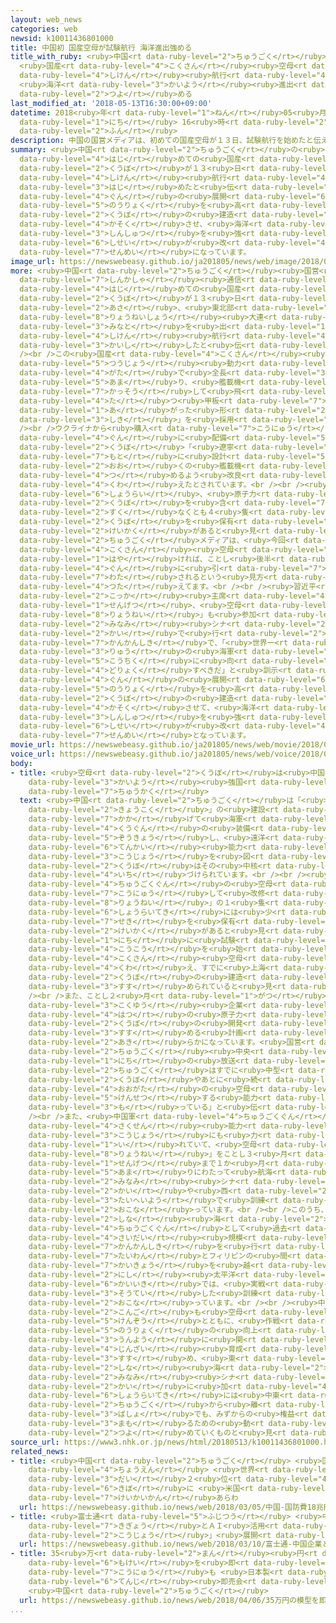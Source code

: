 ```yaml
---
layout: web_news
categories: web
newsid: k10011436801000
title: 中国初 国産空母が試験航行 海洋進出強める
title_with_ruby: <ruby>中国<rt data-ruby-level="2">ちゅうごく</rt></ruby><ruby>初<rt data-ruby-level="4">はつ</rt></ruby>
  <ruby>国産<rt data-ruby-level="4">こくさん</rt></ruby><ruby>空母<rt data-ruby-level="2">くうぼ</rt></ruby>が<ruby>試験<rt
  data-ruby-level="4">しけん</rt></ruby><ruby>航行<rt data-ruby-level="4">こうこう</rt></ruby>
  <ruby>海洋<rt data-ruby-level="3">かいよう</rt></ruby><ruby>進出<rt data-ruby-level="3">しんしゅつ</rt></ruby><ruby>強<rt
  data-ruby-level="2">つよ</rt></ruby>める
last_modified_at: '2018-05-13T16:30:00+09:00'
datetime: 2018<ruby>年<rt data-ruby-level="1">ねん</rt></ruby>05<ruby>月<rt data-ruby-level="1">がつ</rt></ruby>13<ruby>日<rt
  data-ruby-level="1">にち</rt></ruby> 16<ruby>時<rt data-ruby-level="2">じ</rt></ruby>30<ruby>分<rt
  data-ruby-level="2">ふん</rt></ruby>
description: 中国の国営メディアは、初めての国産空母が１３日、試験航行を始めたと伝え、軍の展開能力を高める空母の建造を加速させ、海洋進出を強める姿勢が改めて鮮明になっています。
summary: <ruby>中国<rt data-ruby-level="2">ちゅうごく</rt></ruby>の<ruby>国営<rt data-ruby-level="5">こくえい</rt></ruby>メディアは、<ruby>初<rt
  data-ruby-level="4">はじ</rt></ruby>めての<ruby>国産<rt data-ruby-level="4">こくさん</rt></ruby><ruby>空母<rt
  data-ruby-level="2">くうぼ</rt></ruby>が１３<ruby>日<rt data-ruby-level="1">にち</rt></ruby>、<ruby>試験<rt
  data-ruby-level="4">しけん</rt></ruby><ruby>航行<rt data-ruby-level="4">こうこう</rt></ruby>を<ruby>始<rt
  data-ruby-level="3">はじ</rt></ruby>めたと<ruby>伝<rt data-ruby-level="4">つた</rt></ruby>え、<ruby>軍<rt
  data-ruby-level="4">ぐん</rt></ruby>の<ruby>展開<rt data-ruby-level="6">てんかい</rt></ruby><ruby>能力<rt
  data-ruby-level="5">のうりょく</rt></ruby>を<ruby>高<rt data-ruby-level="2">たか</rt></ruby>める<ruby>空母<rt
  data-ruby-level="2">くうぼ</rt></ruby>の<ruby>建造<rt data-ruby-level="5">けんぞう</rt></ruby>を<ruby>加速<rt
  data-ruby-level="4">かそく</rt></ruby>させ、<ruby>海洋<rt data-ruby-level="3">かいよう</rt></ruby><ruby>進出<rt
  data-ruby-level="3">しんしゅつ</rt></ruby>を<ruby>強<rt data-ruby-level="2">つよ</rt></ruby>める<ruby>姿勢<rt
  data-ruby-level="6">しせい</rt></ruby>が<ruby>改<rt data-ruby-level="4">あらた</rt></ruby>めて<ruby>鮮明<rt
  data-ruby-level="7">せんめい</rt></ruby>になっています。
image_url: https://newswebeasy.github.io/ja201805/news/web/image/2018/05/13/K10011436801_1805131222_1805131227_01_03.jpg
more: <ruby>中国<rt data-ruby-level="2">ちゅうごく</rt></ruby><ruby>国営<rt data-ruby-level="5">こくえい</rt></ruby>の<ruby>新華社<rt
  data-ruby-level="7">しんかしゃ</rt></ruby><ruby>通信<rt data-ruby-level="4">つうしん</rt></ruby>は、<ruby>初<rt
  data-ruby-level="4">はじ</rt></ruby>めての<ruby>国産<rt data-ruby-level="4">こくさん</rt></ruby><ruby>空母<rt
  data-ruby-level="2">くうぼ</rt></ruby>が１３<ruby>日<rt data-ruby-level="1">にち</rt></ruby><ruby>朝<rt
  data-ruby-level="2">あさ</rt></ruby>、<ruby>東北部<rt data-ruby-level="3">とうほくぶ</rt></ruby>・<ruby>遼寧省<rt
  data-ruby-level="8">りょうねいしょう</rt></ruby><ruby>大連<rt data-ruby-level="4">だいれん</rt></ruby>の<ruby>港<rt
  data-ruby-level="3">みなと</rt></ruby>を<ruby>出<rt data-ruby-level="1">で</rt></ruby>て<ruby>試験<rt
  data-ruby-level="4">しけん</rt></ruby><ruby>航行<rt data-ruby-level="4">こうこう</rt></ruby>を<ruby>開始<rt
  data-ruby-level="3">かいし</rt></ruby>したと<ruby>伝<rt data-ruby-level="4">つた</rt></ruby>えました。<br
  /><br />この<ruby>国産<rt data-ruby-level="4">こくさん</rt></ruby><ruby>空母<rt data-ruby-level="2">くうぼ</rt></ruby>は<ruby>通常<rt
  data-ruby-level="5">つうじょう</rt></ruby><ruby>動力<rt data-ruby-level="3">どうりょく</rt></ruby><ruby>型<rt
  data-ruby-level="4">がた</rt></ruby>で<ruby>全長<rt data-ruby-level="3">ぜんちょう</rt></ruby>は３００メートル<ruby>余<rt
  data-ruby-level="5">あま</rt></ruby>り、<ruby>艦載機<rt data-ruby-level="7">かんさいき</rt></ruby>が<ruby>滑走<rt
  data-ruby-level="7">かっそう</rt></ruby>して<ruby>飛<rt data-ruby-level="4">と</rt></ruby>び<ruby>立<rt
  data-ruby-level="4">た</rt></ruby>つ<ruby>甲板<rt data-ruby-level="7">かんぱん</rt></ruby>はそり<ruby>上<rt
  data-ruby-level="1">あ</rt></ruby>がった<ruby>形<rt data-ruby-level="2">かたち</rt></ruby>の「スキージャンプ<ruby>式<rt
  data-ruby-level="3">しき</rt></ruby>」を<ruby>採用<rt data-ruby-level="5">さいよう</rt></ruby>しています。<br
  /><br />ウクライナから<ruby>購入<rt data-ruby-level="7">こうにゅう</rt></ruby>して<ruby>改修<rt data-ruby-level="5">かいしゅう</rt></ruby>し、すでに<ruby>軍<rt
  data-ruby-level="4">ぐん</rt></ruby>に<ruby>配備<rt data-ruby-level="5">はいび</rt></ruby>されている<ruby>空母<rt
  data-ruby-level="2">くうぼ</rt></ruby>「<ruby>遼寧<rt data-ruby-level="8">りょうねい</rt></ruby>」を<ruby>基<rt
  data-ruby-level="7">もと</rt></ruby>に<ruby>設計<rt data-ruby-level="5">せっけい</rt></ruby>し、より<ruby>多<rt
  data-ruby-level="2">おお</rt></ruby>くの<ruby>艦載機<rt data-ruby-level="7">かんさいき</rt></ruby>を<ruby>積<rt
  data-ruby-level="4">つ</rt></ruby>めるよう<ruby>改良<rt data-ruby-level="4">かいりょう</rt></ruby>を<ruby>加<rt
  data-ruby-level="4">くわ</rt></ruby>えたとされています。<br /><br /><ruby>中国<rt data-ruby-level="2">ちゅうごく</rt></ruby>では<ruby>将来<rt
  data-ruby-level="6">しょうらい</rt></ruby>、<ruby>原子力<rt data-ruby-level="2">げんしりょく</rt></ruby><ruby>空母<rt
  data-ruby-level="2">くうぼ</rt></ruby>を<ruby>含<rt data-ruby-level="7">ふく</rt></ruby>め、<ruby>少<rt
  data-ruby-level="2">すく</rt></ruby>なくとも４<ruby>隻<rt data-ruby-level="7">せき</rt></ruby>の<ruby>空母<rt
  data-ruby-level="2">くうぼ</rt></ruby>を<ruby>保有<rt data-ruby-level="5">ほゆう</rt></ruby>する<ruby>計画<rt
  data-ruby-level="2">けいかく</rt></ruby>があると<ruby>見<rt data-ruby-level="1">み</rt></ruby>られ、<ruby>中国<rt
  data-ruby-level="2">ちゅうごく</rt></ruby>メディアは、<ruby>今回<rt data-ruby-level="2">こんかい</rt></ruby>の<ruby>国産<rt
  data-ruby-level="4">こくさん</rt></ruby><ruby>空母<rt data-ruby-level="2">くうぼ</rt></ruby>は、<ruby>早<rt
  data-ruby-level="1">はや</rt></ruby>ければ、ことし<ruby>後半<rt data-ruby-level="2">こうはん</rt></ruby>にも<ruby>軍<rt
  data-ruby-level="4">ぐん</rt></ruby>に<ruby>引<rt data-ruby-level="7">ひ</rt></ruby>き<ruby>渡<rt
  data-ruby-level="7">わた</rt></ruby>されるという<ruby>見方<rt data-ruby-level="2">みかた</rt></ruby>を<ruby>伝<rt
  data-ruby-level="4">つた</rt></ruby>えてます。<br /><br /><ruby>習近平<rt data-ruby-level="3">しゅうきんぺい</rt></ruby><ruby>国家<rt
  data-ruby-level="2">こっか</rt></ruby><ruby>主席<rt data-ruby-level="4">しゅせき</rt></ruby>は、<ruby>先月<rt
  data-ruby-level="1">せんげつ</rt></ruby>、<ruby>空母<rt data-ruby-level="2">くうぼ</rt></ruby>「<ruby>遼寧<rt
  data-ruby-level="8">りょうねい</rt></ruby>」も<ruby>参加<rt data-ruby-level="4">さんか</rt></ruby>させて<ruby>南<rt
  data-ruby-level="2">みなみ</rt></ruby><ruby>シナ<rt data-ruby-level="2">しな</rt></ruby><ruby>海<rt
  data-ruby-level="2">かい</rt></ruby>で<ruby>行<rt data-ruby-level="2">い</rt></ruby>った<ruby>観艦式<rt
  data-ruby-level="7">かんかんしき</rt></ruby>で、「<ruby>世界一<rt data-ruby-level="3">せかいいち</rt></ruby><ruby>流<rt
  data-ruby-level="3">りゅう</rt></ruby>の<ruby>海軍<rt data-ruby-level="4">かいぐん</rt></ruby>の<ruby>構築<rt
  data-ruby-level="5">こうちく</rt></ruby>に<ruby>向<rt data-ruby-level="3">む</rt></ruby>けて<ruby>努力<rt
  data-ruby-level="4">どりょく</rt></ruby>すべきだ」と<ruby>訓示<rt data-ruby-level="5">くんじ</rt></ruby>していて、<ruby>軍<rt
  data-ruby-level="4">ぐん</rt></ruby>の<ruby>展開<rt data-ruby-level="6">てんかい</rt></ruby><ruby>能力<rt
  data-ruby-level="5">のうりょく</rt></ruby>を<ruby>高<rt data-ruby-level="2">たか</rt></ruby>める<ruby>空母<rt
  data-ruby-level="2">くうぼ</rt></ruby>の<ruby>建造<rt data-ruby-level="5">けんぞう</rt></ruby>を<ruby>加速<rt
  data-ruby-level="4">かそく</rt></ruby>させて、<ruby>海洋<rt data-ruby-level="3">かいよう</rt></ruby><ruby>進出<rt
  data-ruby-level="3">しんしゅつ</rt></ruby>を<ruby>強<rt data-ruby-level="2">つよ</rt></ruby>める<ruby>姿勢<rt
  data-ruby-level="6">しせい</rt></ruby>が<ruby>改<rt data-ruby-level="4">あらた</rt></ruby>めて<ruby>鮮明<rt
  data-ruby-level="7">せんめい</rt></ruby>となっています。
movie_url: https://newswebeasy.github.io/ja201805/news/web/movie/2018/05/13/k10011436801_201805131222_201805131223.mp4
voice_url: https://newswebeasy.github.io/ja201805/news/web/voice/2018/05/13/k10011436801_201805131222_201805131223.mp3
body:
- title: <ruby>空母<rt data-ruby-level="2">くうぼ</rt></ruby>は<ruby>中国<rt data-ruby-level="2">ちゅうごく</rt></ruby>「<ruby>海洋<rt
    data-ruby-level="3">かいよう</rt></ruby><ruby>強国<rt data-ruby-level="2">きょうこく</rt></ruby>」の<ruby>中核<rt
    data-ruby-level="7">ちゅうかく</rt></ruby>
  text: <ruby>中国<rt data-ruby-level="2">ちゅうごく</rt></ruby>は「<ruby>海洋<rt data-ruby-level="3">かいよう</rt></ruby><ruby>強国<rt
    data-ruby-level="2">きょうこく</rt></ruby>」の<ruby>建設<rt data-ruby-level="5">けんせつ</rt></ruby>を<ruby>掲<rt
    data-ruby-level="7">かか</rt></ruby>げて<ruby>海軍<rt data-ruby-level="4">かいぐん</rt></ruby>や<ruby>空軍<rt
    data-ruby-level="4">くうぐん</rt></ruby>の<ruby>装備<rt data-ruby-level="6">そうび</rt></ruby>を<ruby>増強<rt
    data-ruby-level="5">ぞうきょう</rt></ruby>し、<ruby>遠洋<rt data-ruby-level="3">えんよう</rt></ruby>での<ruby>展開<rt
    data-ruby-level="6">てんかい</rt></ruby><ruby>能力<rt data-ruby-level="5">のうりょく</rt></ruby>の<ruby>向上<rt
    data-ruby-level="3">こうじょう</rt></ruby>を<ruby>図<rt data-ruby-level="7">はか</rt></ruby>っていて、<ruby>空母<rt
    data-ruby-level="2">くうぼ</rt></ruby>はその<ruby>中核<rt data-ruby-level="7">ちゅうかく</rt></ruby>に<ruby>位置<rt
    data-ruby-level="4">いち</rt></ruby>づけられています。<br /><br /><ruby>現在<rt data-ruby-level="5">げんざい</rt></ruby>、<ruby>中国軍<rt
    data-ruby-level="4">ちゅうごくぐん</rt></ruby>の<ruby>空母<rt data-ruby-level="2">くうぼ</rt></ruby>はウクライナから<ruby>購入<rt
    data-ruby-level="7">こうにゅう</rt></ruby>して<ruby>改修<rt data-ruby-level="5">かいしゅう</rt></ruby>した「<ruby>遼寧<rt
    data-ruby-level="8">りょうねい</rt></ruby>」の１<ruby>隻<rt data-ruby-level="7">せき</rt></ruby>だけですが、<ruby>将来的<rt
    data-ruby-level="6">しょうらいてき</rt></ruby>には<ruby>少<rt data-ruby-level="2">すく</rt></ruby>なくとも４<ruby>隻<rt
    data-ruby-level="7">せき</rt></ruby>を<ruby>保有<rt data-ruby-level="5">ほゆう</rt></ruby>する<ruby>計画<rt
    data-ruby-level="2">けいかく</rt></ruby>があると<ruby>見<rt data-ruby-level="1">み</rt></ruby>られています。１３<ruby>日<rt
    data-ruby-level="1">にち</rt></ruby>に<ruby>試験<rt data-ruby-level="4">しけん</rt></ruby><ruby>航行<rt
    data-ruby-level="4">こうこう</rt></ruby>を<ruby>始<rt data-ruby-level="3">はじ</rt></ruby>めた<ruby>国産<rt
    data-ruby-level="4">こくさん</rt></ruby><ruby>空母<rt data-ruby-level="2">くうぼ</rt></ruby>に<ruby>加<rt
    data-ruby-level="4">くわ</rt></ruby>え、すでに<ruby>上海<rt data-ruby-level="8">しゃんはい</rt></ruby>で<ruby>空母<rt
    data-ruby-level="2">くうぼ</rt></ruby>の<ruby>建造<rt data-ruby-level="5">けんぞう</rt></ruby>が<ruby>進<rt
    data-ruby-level="3">すす</rt></ruby>められていると<ruby>見<rt data-ruby-level="1">み</rt></ruby>られます。<br
    /><br />また、ことし２<ruby>月<rt data-ruby-level="1">がつ</rt></ruby>には、<ruby>大手<rt data-ruby-level="1">おおて</rt></ruby>の<ruby>国有<rt
    data-ruby-level="3">こくゆう</rt></ruby><ruby>企業<rt data-ruby-level="7">きぎょう</rt></ruby>が<ruby>初<rt
    data-ruby-level="4">はつ</rt></ruby>の<ruby>原子力<rt data-ruby-level="2">げんしりょく</rt></ruby><ruby>空母<rt
    data-ruby-level="2">くうぼ</rt></ruby>の<ruby>開発<rt data-ruby-level="3">かいはつ</rt></ruby>を<ruby>進<rt
    data-ruby-level="3">すす</rt></ruby>める<ruby>計画<rt data-ruby-level="2">けいかく</rt></ruby>も<ruby>明<rt
    data-ruby-level="2">あき</rt></ruby>らかになっています。<ruby>国営<rt data-ruby-level="5">こくえい</rt></ruby>の<ruby>中国<rt
    data-ruby-level="2">ちゅうごく</rt></ruby><ruby>中央<rt data-ruby-level="3">ちゅうおう</rt></ruby>テレビは１３<ruby>日<rt
    data-ruby-level="1">にち</rt></ruby>の<ruby>放送<rt data-ruby-level="3">ほうそう</rt></ruby>でも「<ruby>中国<rt
    data-ruby-level="2">ちゅうごく</rt></ruby>はすでに<ruby>中型<rt data-ruby-level="4">ちゅうがた</rt></ruby>の<ruby>空母<rt
    data-ruby-level="2">くうぼ</rt></ruby>やあとに<ruby>続<rt data-ruby-level="4">つづ</rt></ruby>くより<ruby>大型<rt
    data-ruby-level="4">おおがた</rt></ruby>の<ruby>空母<rt data-ruby-level="2">くうぼ</rt></ruby>を<ruby>建設<rt
    data-ruby-level="5">けんせつ</rt></ruby>する<ruby>能力<rt data-ruby-level="5">のうりょく</rt></ruby>を<ruby>持<rt
    data-ruby-level="3">も</rt></ruby>っている」と<ruby>伝<rt data-ruby-level="4">つた</rt></ruby>えています。<br
    /><br />また、<ruby>中国軍<rt data-ruby-level="4">ちゅうごくぐん</rt></ruby>は<ruby>空母<rt data-ruby-level="2">くうぼ</rt></ruby>の<ruby>作戦<rt
    data-ruby-level="4">さくせん</rt></ruby><ruby>能力<rt data-ruby-level="5">のうりょく</rt></ruby>の<ruby>向上<rt
    data-ruby-level="3">こうじょう</rt></ruby>にも<ruby>力<rt data-ruby-level="1">ちから</rt></ruby>を<ruby>入<rt
    data-ruby-level="1">い</rt></ruby>れていて、<ruby>空母<rt data-ruby-level="2">くうぼ</rt></ruby>「<ruby>遼寧<rt
    data-ruby-level="8">りょうねい</rt></ruby>」をことし３<ruby>月<rt data-ruby-level="1">がつ</rt></ruby>から<ruby>先月<rt
    data-ruby-level="1">せんげつ</rt></ruby>まで１か<ruby>月<rt data-ruby-level="1">げつ</rt></ruby><ruby>余<rt
    data-ruby-level="5">あま</rt></ruby>りにわたって<ruby>航海<rt data-ruby-level="4">こうかい</rt></ruby>させ、<ruby>南<rt
    data-ruby-level="2">みなみ</rt></ruby><ruby>シナ<rt data-ruby-level="2">しな</rt></ruby><ruby>海<rt
    data-ruby-level="2">かい</rt></ruby>や<ruby>西<rt data-ruby-level="2">にし</rt></ruby><ruby>太平洋<rt
    data-ruby-level="3">たいへいよう</rt></ruby>で<ruby>訓練<rt data-ruby-level="4">くんれん</rt></ruby>を<ruby>行<rt
    data-ruby-level="2">おこな</rt></ruby>っています。<br /><br />このうち、<ruby>南<rt data-ruby-level="2">みなみ</rt></ruby><ruby>シナ<rt
    data-ruby-level="2">しな</rt></ruby><ruby>海<rt data-ruby-level="2">かい</rt></ruby>では<ruby>中国軍<rt
    data-ruby-level="4">ちゅうごくぐん</rt></ruby>として<ruby>過去<rt data-ruby-level="5">かこ</rt></ruby><ruby>最大<rt
    data-ruby-level="4">さいだい</rt></ruby><ruby>規模<rt data-ruby-level="6">きぼ</rt></ruby>の<ruby>観艦式<rt
    data-ruby-level="7">かんかんしき</rt></ruby>を<ruby>行<rt data-ruby-level="2">い</rt></ruby>ったほか、<ruby>台湾<rt
    data-ruby-level="7">たいわん</rt></ruby>とフィリピンの<ruby>間<rt data-ruby-level="2">あいだ</rt></ruby>にあるバシー<ruby>海峡<rt
    data-ruby-level="7">かいきょう</rt></ruby>を<ruby>越<rt data-ruby-level="7">こ</rt></ruby>えた<ruby>西<rt
    data-ruby-level="2">にし</rt></ruby><ruby>太平洋<rt data-ruby-level="3">たいへいよう</rt></ruby>の<ruby>海域<rt
    data-ruby-level="6">かいいき</rt></ruby>では、<ruby>実戦<rt data-ruby-level="4">じっせん</rt></ruby>を<ruby>想定<rt
    data-ruby-level="3">そうてい</rt></ruby>した<ruby>訓練<rt data-ruby-level="4">くんれん</rt></ruby>を<ruby>行<rt
    data-ruby-level="2">おこな</rt></ruby>っています。<br /><br /><ruby>中国<rt data-ruby-level="2">ちゅうごく</rt></ruby>は<ruby>今後<rt
    data-ruby-level="2">こんご</rt></ruby>も<ruby>空母<rt data-ruby-level="2">くうぼ</rt></ruby>の<ruby>建造<rt
    data-ruby-level="5">けんぞう</rt></ruby>とともに、<ruby>作戦<rt data-ruby-level="4">さくせん</rt></ruby><ruby>能力<rt
    data-ruby-level="5">のうりょく</rt></ruby>の<ruby>向上<rt data-ruby-level="3">こうじょう</rt></ruby>や<ruby>運用<rt
    data-ruby-level="3">うんよう</rt></ruby>に<ruby>関<rt data-ruby-level="8">かか</rt></ruby>わる<ruby>人材<rt
    data-ruby-level="4">じんざい</rt></ruby><ruby>育成<rt data-ruby-level="4">いくせい</rt></ruby>を<ruby>進<rt
    data-ruby-level="3">すす</rt></ruby>め、<ruby>東<rt data-ruby-level="2">ひがし</rt></ruby><ruby>シナ<rt
    data-ruby-level="2">しな</rt></ruby><ruby>海<rt data-ruby-level="2">かい</rt></ruby>や<ruby>南<rt
    data-ruby-level="2">みなみ</rt></ruby><ruby>シナ<rt data-ruby-level="2">しな</rt></ruby><ruby>海<rt
    data-ruby-level="2">かい</rt></ruby>に<ruby>加<rt data-ruby-level="4">くわ</rt></ruby>えて、<ruby>将来的<rt
    data-ruby-level="6">しょうらいてき</rt></ruby>には<ruby>中東<rt data-ruby-level="2">ちゅうとう</rt></ruby>やアフリカなど<ruby>中国<rt
    data-ruby-level="2">ちゅうごく</rt></ruby>から<ruby>離<rt data-ruby-level="7">はな</rt></ruby>れた<ruby>場所<rt
    data-ruby-level="3">ばしょ</rt></ruby>でも、みずからの<ruby>権益<rt data-ruby-level="6">けんえき</rt></ruby>を<ruby>守<rt
    data-ruby-level="3">まも</rt></ruby>るための<ruby>動<rt data-ruby-level="3">うご</rt></ruby>きを<ruby>強<rt
    data-ruby-level="2">つよ</rt></ruby>めていくものと<ruby>見<rt data-ruby-level="1">み</rt></ruby>られます。
source_url: https://www3.nhk.or.jp/news/html/20180513/k10011436801000.html
related_news:
- title: <ruby>中国<rt data-ruby-level="2">ちゅうごく</rt></ruby> <ruby>国防費<rt data-ruby-level="5">こくぼうひ</rt></ruby>１８<ruby>兆円<rt
    data-ruby-level="4">ちょうえん</rt></ruby> <ruby>世界<rt data-ruby-level="3">せかい</rt></ruby><ruby>第<rt
    data-ruby-level="3">だい</rt></ruby>２<ruby>位<rt data-ruby-level="4">い</rt></ruby>の<ruby>規模<rt
    data-ruby-level="6">きぼ</rt></ruby>に <ruby>米国<rt data-ruby-level="2">べいこく</rt></ruby>など<ruby>警戒感<rt
    data-ruby-level="7">けいかいかん</rt></ruby>あらわ
  url: https://newswebeasy.github.io/news/web/2018/03/05/中国-国防費18兆円-世界第2位の規模に-米国など警戒感あらわ
- title: <ruby>富士通<rt data-ruby-level="5">ふじつう</rt></ruby> <ruby>中国<rt data-ruby-level="2">ちゅうごく</rt></ruby><ruby>企業<rt
    data-ruby-level="7">きぎょう</rt></ruby>とＡＩ<ruby>活用<rt data-ruby-level="2">かつよう</rt></ruby>の「スマート<ruby>工場<rt
    data-ruby-level="2">こうじょう</rt></ruby>」<ruby>展開<rt data-ruby-level="6">てんかい</rt></ruby>へ
  url: https://newswebeasy.github.io/news/web/2018/03/10/富士通-中国企業とAI活用のスマート工場展開へ
- title: 35<ruby>万<rt data-ruby-level="2">まん</rt></ruby><ruby>円<rt data-ruby-level="1">えん</rt></ruby>の<ruby>模型<rt
    data-ruby-level="6">もけい</rt></ruby>を<ruby>即<rt data-ruby-level="7">そく</rt></ruby><ruby>購入<rt
    data-ruby-level="7">こうにゅう</rt></ruby>も <ruby>日本製<rt data-ruby-level="5">にほんせい</rt></ruby>フィギュアなど<ruby>展示<rt
    data-ruby-level="6">てんじ</rt></ruby><ruby>即売会<rt data-ruby-level="7">そくばいかい</rt></ruby>
    <ruby>中国<rt data-ruby-level="2">ちゅうごく</rt></ruby>
  url: https://newswebeasy.github.io/news/web/2018/04/06/35万円の模型を即購入も-日本製フィギュアなど展示即売会-中国
...
```

